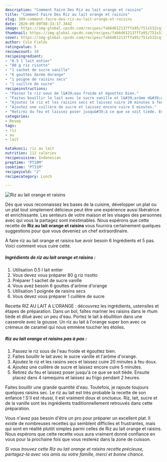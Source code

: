 ```yaml
---
description: "Comment Faire Des Riz au lait orange et raisins"
title: "Comment Faire Des Riz au lait orange et raisins"
slug: 309-comment-faire-des-riz-au-lait-orange-et-raisins
date: 2020-09-09T08:33:17.344Z
image: https://img-global.cpcdn.com/recipes/fab6d612137ffa95/751x532cq70/riz-au-lait-orange-et-raisins-photo-principale-de-la-recette.jpg
thumbnail: https://img-global.cpcdn.com/recipes/fab6d612137ffa95/751x532cq70/riz-au-lait-orange-et-raisins-photo-principale-de-la-recette.jpg
cover: https://img-global.cpcdn.com/recipes/fab6d612137ffa95/751x532cq70/riz-au-lait-orange-et-raisins-photo-principale-de-la-recette.jpg
author: Cole Fields
ratingvalue: 5
reviewcount: 10
recipeingredient:
- "0.5 l lait entier"
- "80 g riz risotto"
- "1 sachet de sucre vanille"
- "6 gouttes darme dorange"
- "1 poigne de raisins secs"
- "1 cuillre de sucre"
recipeinstructions:
- "Passez le riz sous de l&#39;eau froide et égouttez bien."
- "Faites bouillir le lait avec le sucre vanille et l&#39;arôme d&#39;orange."
- "Ajoutez le riz et les raisins secs et laissez cuire 20 minutes à feu doux."
- "Ajoutez une cuillère de sucre et laissez encore cuire 5 minutes."
- "Retirez du feu et laissez poser jusqu&#39;à ce que se soit tiède. Ensuite placez dans 4 ramequins et laissez au frigo pendant 2 heures."
categories:
- Resep
tags:
- riz
- au
- lait

katakunci: riz au lait 
nutrition: 112 calories
recipecuisine: Indonesian
preptime: "PT10M"
cooktime: "PT31M"
recipeyield: "2"
recipecategory: Lunch

---
```



![Riz au lait orange et raisins](https://img-global.cpcdn.com/recipes/fab6d612137ffa95/751x532cq70/riz-au-lait-orange-et-raisins-photo-principale-de-la-recette.jpg)

Dès que vous reconnaissez les bases de la cuisine, développer un plat ou un plat tout simplement délicieux peut être une expérience aussi libératrice et enrichissante. Les senteurs de votre maison et les visages des personnes avec qui vous la partagez sont inestimables. Nous espérons que cette recette de <strong> Riz au lait orange et raisins </strong> vous fournira certainement quelques suggestions pour que vous deveniez un chef extraordinaire.

<!--inarticleads1-->

À faire riz au lait orange et raisins tue avoir besoin 6 Ingrédients et 5 pas. Voici comment vous cuire cette.

##### Ingrédients de riz au lait orange et raisins :

1. Utilisation 0.5 l lait entier
1. Vous devez vous préparer 80 g riz risotto
1. Préparer 1 sachet de sucre vanille
1. Vous avez besoin 6 gouttes d&#39;arôme d&#39;orange
1. Utilisation 1 poignée de raisins secs
1. Vous devez vous préparer 1 cuillère de sucre


Recette RIZ AU LAIT A L&#39;ORANGE : découvrez les ingrédients, ustensiles et étapes de préparation. Dans un bol, faîtes mariner les raisins dans le rhum tiède et dilué avec un peu d&#39;eau. Portez le lait à ébullition dans une casserole avec la gousse. Un riz au lait à l&#39;orange super bon avec ce crémeux de caramel qui nous emmène toucher les étoiles. 

<!--inarticleads2-->

##### Riz au lait orange et raisins pas à pas :

1. Passez le riz sous de l&#39;eau froide et égouttez bien.
1. Faites bouillir le lait avec le sucre vanille et l&#39;arôme d&#39;orange.
1. Ajoutez le riz et les raisins secs et laissez cuire 20 minutes à feu doux.
1. Ajoutez une cuillère de sucre et laissez encore cuire 5 minutes.
1. Retirez du feu et laissez poser jusqu&#39;à ce que se soit tiède. Ensuite placez dans 4 ramequins et laissez au frigo pendant 2 heures.


Faites bouillir une grande quantité d&#39;eau. Toutefois, je rajoute toujours quelques raisins sec. Le riz au lait est très probable la recette de son enfance ! S&#39;il est réussi, il est vraiment doux et onctueux. Riz, lait, sucre et de la vanille sont les ingrédients traditionnellement retrouvés dans cette préparation. 

<!--inarticleads1-->

<p>
Vous n'avez pas besoin d'être un pro pour préparer un excellent plat. Il existe de nombreuses recettes qui semblent difficiles et frustrantes, mais qui sont en réalité plutôt simples parmi celles de Riz au lait orange et raisins. Nous espérons que cette recette vous aura vraiment donné confiance en vous pour la prochaine fois que vous resterez dans la zone de cuisson.
</p>

<p>
<i>Si vous trouvez cette Riz au lait orange et raisins recette précieuse, partagez-la avec vos amis ou votre famille, merci et bonne chance.</i>
</p>
